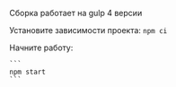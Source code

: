 Сборка работает на gulp 4 версии

Установите зависимости проекта:
    ```
    npm ci
    ```

Начните работу:

    ```
    npm start
    ```

